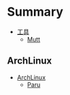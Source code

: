 # Summary

- [工具](./tools/ReadMe.md)
  - [Mutt](./tools/mutt.md)

## ArchLinux

- [ArchLinux](./archlinux/ReadMe.md)
  - [Paru](./archlinux/paru.md) 